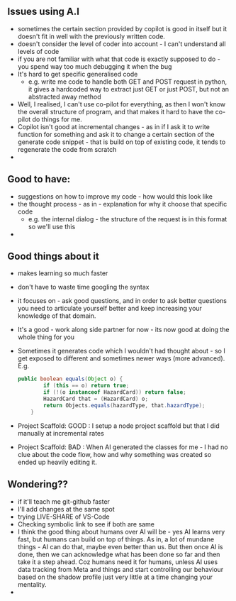 ## Issues using A.I

- sometimes the certain section provided by copilot is good in itself but it doesn't fit in well with the previously
  written code.
- doesn't consider the level of coder into account - I can't understand all levels of code
- if you are not familiar with what that code is exactly supposed to do - you spend way too much debugging it when the
  bug
- It's hard to get specific generalised code
    - e.g. write me code to handle both GET and POST request in python, it gives a hardcoded way to extract just GET or
      just POST, but not an abstracted away method
- Well, I realised, I can't use co-pilot for everything, as then I won't know the overall structure of program, and that
  makes it hard to have the co-pilot do things for me.
- Copilot isn't good at incremental changes - as in if I ask it to write function for something and ask it to change a
  certain section of the generate code snippet - that is build on top of existing code, it tends to regenerate the code
  from scratch
-

## Good to have:

- suggestions on how to improve my code - how would this look like
- the thought process - as in - explanation for why it choose that specific code
    - e.g. the internal dialog - the structure of the request is in this format so we'll use this
-

## Good things about it

- makes learning so much faster
- don't have to waste time googling the syntax
- it focuses on - ask good questions, and in order to ask better questions you need to articulate yourself better and
  keep increasing your knowledge of that domain.
- It's a good - work along side partner for now - its now good at doing the whole thing for you
- Sometimes it generates code which I wouldn't had thought about - so I get exposed to different and sometimes newer
  ways (more advanced). E.g.
  ```java
  public boolean equals(Object o) {
          if (this == o) return true;
          if (!(o instanceof HazardCard)) return false;
          HazardCard that = (HazardCard) o;
          return Objects.equals(hazardType, that.hazardType);
      }
  ```

- Project Scaffold: GOOD : I setup a node project scaffold but that I did manually at incremental rates
- Project Scaffold: BAD : When AI generated the classes for me - I had no clue about the code flow, how and why
  something was created so ended up heavily editing it.

## Wondering??

- if it'll teach me git-github faster
- I'll add changes at the same spot
- trying LIVE-SHARE of VS-Code
- Checking symbolic link to see if both are same
- I think the good thing about humans over AI will be - yes AI learns very fast, but humans can build on top of things.
  As in, a lot of mundane things - AI can do that, maybe even better than us. But then once AI is done, then we can
  acknowledge what has been done so far and then take it a step ahead. Coz humans need it for humans, unless AI uses
  data tracking from Meta and things and start controlling our behaviour based on the shadow profile just very little at
  a time changing your mentality.
-
